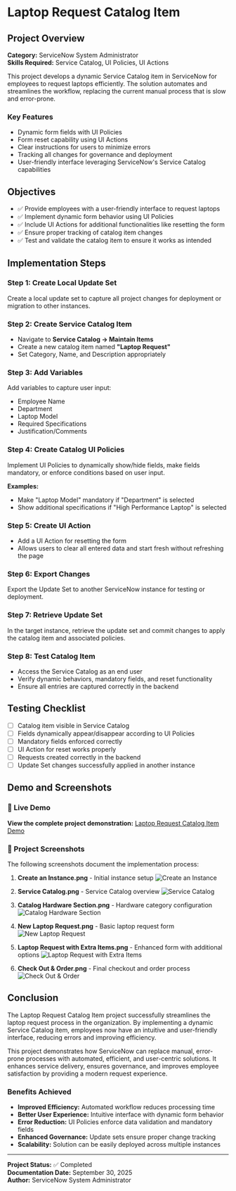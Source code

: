 # Laptop Request Catalog Item

## Project Overview

**Category:** ServiceNow System Administrator  
**Skills Required:** Service Catalog, UI Policies, UI Actions

This project develops a dynamic Service Catalog item in ServiceNow for employees to request laptops efficiently. The solution automates and streamlines the workflow, replacing the current manual process that is slow and error-prone.

### Key Features
- Dynamic form fields with UI Policies
- Form reset capability using UI Actions
- Clear instructions for users to minimize errors
- Tracking all changes for governance and deployment
- User-friendly interface leveraging ServiceNow's Service Catalog capabilities

## Objectives

- ✅ Provide employees with a user-friendly interface to request laptops
- ✅ Implement dynamic form behavior using UI Policies
- ✅ Include UI Actions for additional functionalities like resetting the form
- ✅ Ensure proper tracking of catalog item changes
- ✅ Test and validate the catalog item to ensure it works as intended

## Implementation Steps

### Step 1: Create Local Update Set
Create a local update set to capture all project changes for deployment or migration to other instances.

### Step 2: Create Service Catalog Item
- Navigate to **Service Catalog → Maintain Items**
- Create a new catalog item named **"Laptop Request"**
- Set Category, Name, and Description appropriately

### Step 3: Add Variables
Add variables to capture user input:
- Employee Name
- Department
- Laptop Model
- Required Specifications
- Justification/Comments

### Step 4: Create Catalog UI Policies
Implement UI Policies to dynamically show/hide fields, make fields mandatory, or enforce conditions based on user input.

**Examples:**
- Make "Laptop Model" mandatory if "Department" is selected
- Show additional specifications if "High Performance Laptop" is selected

### Step 5: Create UI Action
- Add a UI Action for resetting the form
- Allows users to clear all entered data and start fresh without refreshing the page

### Step 6: Export Changes
Export the Update Set to another ServiceNow instance for testing or deployment.

### Step 7: Retrieve Update Set
In the target instance, retrieve the update set and commit changes to apply the catalog item and associated policies.

### Step 8: Test Catalog Item
- Access the Service Catalog as an end user
- Verify dynamic behaviors, mandatory fields, and reset functionality
- Ensure all entries are captured correctly in the backend

## Testing Checklist

- [ ] Catalog item visible in Service Catalog
- [ ] Fields dynamically appear/disappear according to UI Policies
- [ ] Mandatory fields enforced correctly
- [ ] UI Action for reset works properly
- [ ] Requests created correctly in the backend
- [ ] Update Set changes successfully applied in another instance

## Demo and Screenshots

### 🎥 Live Demo
**View the complete project demonstration:** [Laptop Request Catalog Item Demo](https://drive.google.com/file/d/1DpZP8dpL11G0jaBIJWP_n301qQoAC9Vw/view?usp=sharing)

### 📸 Project Screenshots

The following screenshots document the implementation process:

1. **Create an Instance.png** - Initial instance setup
   ![Create an Instance](1%20Create%20an%20Instance.png)

2. **Service Catalog.png** - Service Catalog overview
   ![Service Catalog](2%20Service%20Catalog.png)

3. **Catalog Hardware Section.png** - Hardware category configuration
   ![Catalog Hardware Section](3%20Catalog%20Hardware%20Section.png)

4. **New Laptop Request.png** - Basic laptop request form
   ![New Laptop Request](4%20New%20Laptop%20Request.png)

5. **Laptop Request with Extra Items.png** - Enhanced form with additional options
   ![Laptop Request with Extra Items](5%20Laptop%20Request%20with%20Extra%20Items.png)

6. **Check Out & Order.png** - Final checkout and order process
   ![Check Out & Order](6%20Check%20Out%20&%20Order.png)

## Conclusion

The Laptop Request Catalog Item project successfully streamlines the laptop request process in the organization. By implementing a dynamic Service Catalog item, employees now have an intuitive and user-friendly interface, reducing errors and improving efficiency.

This project demonstrates how ServiceNow can replace manual, error-prone processes with automated, efficient, and user-centric solutions. It enhances service delivery, ensures governance, and improves employee satisfaction by providing a modern request experience.

### Benefits Achieved
- **Improved Efficiency:** Automated workflow reduces processing time
- **Better User Experience:** Intuitive interface with dynamic form behavior
- **Error Reduction:** UI Policies enforce data validation and mandatory fields
- **Enhanced Governance:** Update sets ensure proper change tracking
- **Scalability:** Solution can be easily deployed across multiple instances

---

**Project Status:** ✅ Completed  
**Documentation Date:** September 30, 2025  
**Author:** ServiceNow System Administrator
